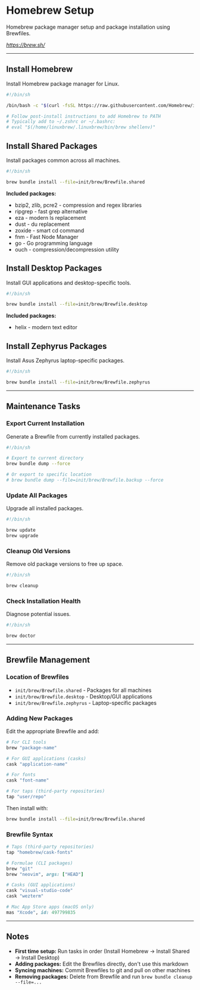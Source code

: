 # Homebrew Setup

Homebrew package manager setup and package installation using Brewfiles.

*https://brew.sh/*

---

## Install Homebrew

Install Homebrew package manager for Linux.

```bash
#!/bin/sh

/bin/bash -c "$(curl -fsSL https://raw.githubusercontent.com/Homebrew/install/HEAD/install.sh)"

# Follow post-install instructions to add Homebrew to PATH
# Typically add to ~/.zshrc or ~/.bashrc:
# eval "$(/home/linuxbrew/.linuxbrew/bin/brew shellenv)"
```

## Install Shared Packages

Install packages common across all machines.

```bash
#!/bin/sh

brew bundle install --file=init/brew/Brewfile.shared
```

**Included packages:**
- bzip2, zlib, pcre2 - compression and regex libraries
- ripgrep - fast grep alternative
- eza - modern ls replacement
- dust - du replacement
- zoxide - smart cd command
- fnm - Fast Node Manager
- go - Go programming language
- ouch - compression/decompression utility

## Install Desktop Packages

Install GUI applications and desktop-specific tools.

```bash
#!/bin/sh

brew bundle install --file=init/brew/Brewfile.desktop
```

**Included packages:**
- helix - modern text editor

## Install Zephyrus Packages

Install Asus Zephyrus laptop-specific packages.

```bash
#!/bin/sh

brew bundle install --file=init/brew/Brewfile.zephyrus
```

---

## Maintenance Tasks

### Export Current Installation

Generate a Brewfile from currently installed packages.

```bash
#!/bin/sh

# Export to current directory
brew bundle dump --force

# Or export to specific location
# brew bundle dump --file=init/brew/Brewfile.backup --force
```

### Update All Packages

Upgrade all installed packages.

```bash
#!/bin/sh

brew update
brew upgrade
```

### Cleanup Old Versions

Remove old package versions to free up space.

```bash
#!/bin/sh

brew cleanup
```

### Check Installation Health

Diagnose potential issues.

```bash
#!/bin/sh

brew doctor
```

---

## Brewfile Management

### Location of Brewfiles

- `init/brew/Brewfile.shared` - Packages for all machines
- `init/brew/Brewfile.desktop` - Desktop/GUI applications
- `init/brew/Brewfile.zephyrus` - Laptop-specific packages

### Adding New Packages

Edit the appropriate Brewfile and add:

```ruby
# For CLI tools
brew "package-name"

# For GUI applications (casks)
cask "application-name"

# For fonts
cask "font-name"

# For taps (third-party repositories)
tap "user/repo"
```

Then install with:
```bash
brew bundle install --file=init/brew/Brewfile.shared
```

### Brewfile Syntax

```ruby
# Taps (third-party repositories)
tap "homebrew/cask-fonts"

# Formulae (CLI packages)
brew "git"
brew "neovim", args: ["HEAD"]

# Casks (GUI applications)
cask "visual-studio-code"
cask "wezterm"

# Mac App Store apps (macOS only)
mas "Xcode", id: 497799835
```

---

## Notes

- **First time setup:** Run tasks in order (Install Homebrew → Install Shared → Install Desktop)
- **Adding packages:** Edit the Brewfiles directly, don't use this markdown
- **Syncing machines:** Commit Brewfiles to git and pull on other machines
- **Removing packages:** Delete from Brewfile and run `brew bundle cleanup --file=...`
